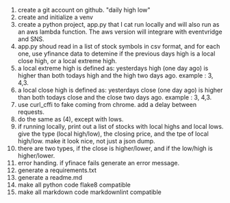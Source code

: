1. create a git account on github. "daily high low"
2. create and initialize a venv
3. create a python project, app.py that I cat run locally and will also run as an aws lambda function. The aws version will integrare with eventvridge and SNS.
4. app.py shoud read in a list of stock symbols in csv format, and for each one, use yfinance data to detemine if the previous days high is a local close high, or a local extreme high.
5. a local extreme high is defined as: yesterdays high (one day ago) is higher than both todays high and the high two days ago. example : 3, 4,3.
6. a local close high is defined as: yesterdays close (one day ago) is higher than both todays close and the close two days ago. example : 3, 4,3.
7. use curl_cffi to fake coming from chrome. add a delay between requests.
8. do the same as (4), except with lows.
9. if running locally, print out a list of stocks with local highs and local lows. give the type (local high/low), the closing price, and the tpe of local high/low. make it look nice, not just a json dump.
10. there are two types, if the close is higher/lower, and if the low/high is higher/lower.
11. error handing. if yfinace fails generate an error message.
12. generate a requirements.txt
13. generate a readme.md
14. make all python code flake8 compatible
15. make all markdown code markdownlint compatible

